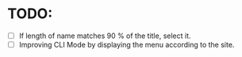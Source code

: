 # TODO:

- [ ] If length of name matches 90 % of the title, select it.
- [ ] Improving CLI Mode by displaying the menu according to the site.
